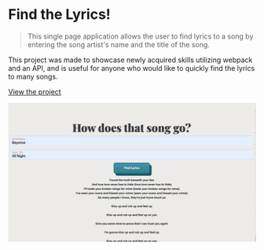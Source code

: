 # Find the Lyrics!
>This single page application allows the user to find lyrics to a song by entering the song artist's name and the title of the song.

This project was made to showcase newly acquired skills utilizing webpack and an API, and is useful for anyone who would like to quickly find the lyrics to many songs.

[View the project](https://find-the-lyrics.netlify.app/)

![Find the Lyrics](src/images/Screen%20Shot%202022-05-19%20at%2011.07.06%20AM.png)
